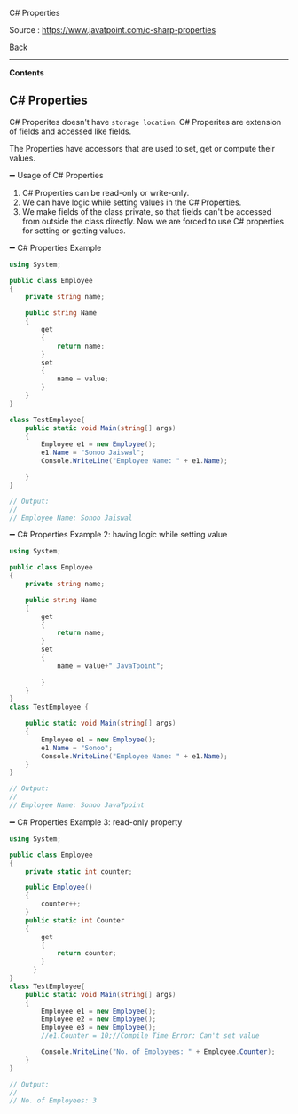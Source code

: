 C# Properties

Source : https://www.javatpoint.com/c-sharp-properties

[Back](../readme.md)

---

**Contents**


## C# Properties

C# Properites doesn't have `storage location`. C# Properites are extension of fields and accessed like fields.

The Properties have accessors that are used to set, get or compute their values.

➖ Usage of C# Properties

1. C# Properties can be read-only or write-only.
2. We can have logic while setting values in the C# Properties.
3. We make fields of the class private, so that fields can't be accessed from outside the class directly. Now we are forced to use C# properties for setting or getting values.

➖ C# Properties Example

```cs
using System;  

public class Employee  
{  
    private string name;  

    public string Name  
    {  
        get  
        {  
            return name;  
        }  
        set  
        {  
            name = value;  
        }  
    }  
}

class TestEmployee{  
    public static void Main(string[] args)  
    {  
        Employee e1 = new Employee();  
        e1.Name = "Sonoo Jaiswal";  
        Console.WriteLine("Employee Name: " + e1.Name);  

    }  
}  

// Output:
// 
// Employee Name: Sonoo Jaiswal

```

➖ C# Properties Example 2: having logic while setting value

```cs
using System;  

public class Employee  
{  
    private string name;  

    public string Name  
    {  
        get  
        {  
            return name;  
        }  
        set  
        {  
            name = value+" JavaTpoint";  
              
        }  
    }  
}  
class TestEmployee {  

    public static void Main(string[] args)  
    {  
        Employee e1 = new Employee();  
        e1.Name = "Sonoo";  
        Console.WriteLine("Employee Name: " + e1.Name);  
    }  
}  

// Output:
// 
// Employee Name: Sonoo JavaTpoint

```
➖ C# Properties Example 3: read-only property

```cs
using System;

public class Employee  
{  
    private static int counter;  

    public Employee()  
    {  
        counter++;  
    }  
    public static int Counter  
    {  
        get  
        {  
            return counter;  
        }  
      }  
}  
class TestEmployee{  
    public static void Main(string[] args)  
    {  
        Employee e1 = new Employee();  
        Employee e2 = new Employee();  
        Employee e3 = new Employee();  
        //e1.Counter = 10;//Compile Time Error: Can't set value  

        Console.WriteLine("No. of Employees: " + Employee.Counter);  
    }  
}  

// Output:
// 
// No. of Employees: 3

```